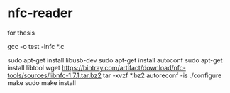 nfc-reader
==========

for thesis

gcc -o test -lnfc \*.c

sudo apt-get install libusb-dev
sudo apt-get install autoconf
sudo apt-get install libtool
wget https://bintray.com/artifact/download/nfc-tools/sources/libnfc-1.7.1.tar.bz2
tar -xvzf \*.bz2
autoreconf -is
./configure
make
sudo make install
